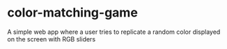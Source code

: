 # color-matching-game
A simple web app where a user tries to replicate a random color displayed on the screen with RGB sliders
